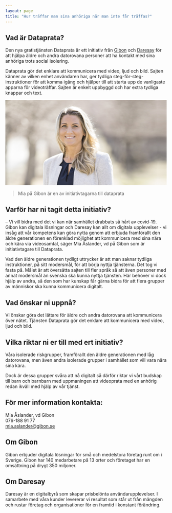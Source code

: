 ```yaml
---
layout: page
title: "Hur träffar man sina anhöriga när man inte får träffas?"
---
```


## Vad är Dataprata?

Den nya gratistjänsten Dataprata är ett initiativ från [Gibon](https://www.gibon.se) och [Daresay](https://daresay.co)
för att hjälpa äldre och andra datorovana personer att ha kontakt med sina anhöriga trots social isolering.

Dataprata gör det enklare att kommunicera med video, ljud och bild. Sajten känner av vilken enhet användaren har, ger tydliga steg-för-steg-instruktioner
för att komma igång och hjälper till att starta upp de vanligaste apparna för videoträffar. Sajten är enkelt uppbyggd och har extra tydliga knappar och text.

![Mia på Gibon](mia-gibon.jpg "Mia CEO på Gibon")

> Mia på Gibon är en av initiativtagarna till dataprata

## Varför har ni tagit detta initiativ?

&ndash; Vi vill bidra med det vi kan när samhället drabbats så hårt av covid-19. Gibon kan digitala lösningar och Daresay kan allt om digitala upplevelser - vi insåg att vår kompetens kan göra nytta genom att erbjuda framförallt den äldre generationen en förenklad möjlighet att kommunicera med sina nära och kära via videosamtal, säger Mia Åslander, vd på Gibon som är initiativtagare till Dataprata.

Vad den äldre generationen tydligt uttrycker är att man saknar tydliga instruktioner, på sitt modersmål, för att börja nyttja tjänsterna. Det tog vi fasta på. Målet är att översätta sajten till fler språk så att även personer med annat modersmål än svenska ska kunna nyttja tjänsten. Här behöver vi dock hjälp av andra, så den som har kunskap får gärna bidra för att flera grupper av människor ska kunna kommunicera digitalt.

## Vad önskar ni uppnå?

Vi önskar göra det lättare för äldre och andra datorovana att kommunicera över nätet. Tjänsten Dataprata gör det enklare att kommunicera med video, ljud och bild.

## Vilka riktar ni er till med ert initiativ?

Våra isolerade riskgrupper, framförallt den äldre generationen med låg datorovana, men även andra isolerade grupper i samhället som vill vara nära sina kära.

Dock är dessa grupper svåra att nå digitalt så därför riktar vi vårt budskap till barn och barnbarn med uppmaningen att videoprata med en anhörig redan ikväll med hjälp av vår tjänst.

## För mer information kontakta:

Mia Åslander, vd Gibon <br/>
076-188 91 77<br/>
mia.aslander@gibon.se

## Om Gibon

Gibon erbjuder digitala lösningar för små och medelstora företag runt om i Sverige. Gibon har 140 medarbetare på 13 orter och företaget har en omsättning på drygt 350 miljoner.

## Om Daresay

Daresay är en digitalbyrå som skapar prisbelönta användarupplevelser. I samarbete med våra kunder levererar vi resultat som står ut från mängden och rustar företag och organisationer för en framtid i konstant förändring.

